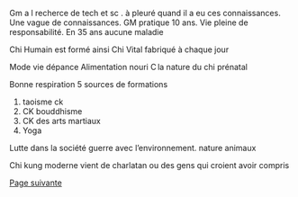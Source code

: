 Gm a l recherce de tech et sc . à pleuré quand il a eu ces connaissances. Une vague de connaissances. GM pratique 10 ans. Vie pleine de responsabilité. En 35 ans aucune maladie

Chi Humain est formé ainsi
Chi Vital fabriqué à chaque jour

Mode vie dépance
Alimentation nouri
C la nature du chi prénatal

Bonne respiration
5 sources de formations
1. taoisme ck
2. CK bouddhisme 
3. CK des arts martiaux
4. Yoga

Lutte dans la société guerre avec l’environnement. 
nature 
animaux 

Chi kung moderne vient de charlatan ou des gens qui croient avoir compris

[Page suivante](2024-02-04-05)